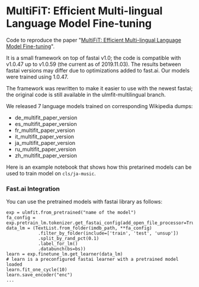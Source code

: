 
# MultiFiT: Efficient Multi-lingual Language Model Fine-tuning
Code to reproduce the paper "[MultiFiT: Efficient Multi-lingual Language Model Fine-tuning](https://arxiv.org/abs/1909.04761)".

It is a small framework on top of fastai v1.0; the code is compatible with v1.0.47 up to v1.0.59 (the current as of 2019.11.03). The results between fastai versions may differ due to optimizations added to fast.ai. Our models were trained using 1.0.47.

The framework was rewritten to make it easier to use with the newest fastai; the original code is still available in the ulmfit-multilingual branch.

We released 7 language models trained on corresponding Wikipedia dumps:
   - de_multifit_paper_version
   - es_multifit_paper_version
   - fr_multifit_paper_version
   - it_multifit_paper_version
   - ja_multifit_paper_version
   - ru_multifit_paper_version
   - zh_multifit_paper_version
  
Here is an example notebook that shows how this pretarined models can be used to train model on `cls/ja-music`.

### Fast.ai Integration
You can use the pretrained models with fastai library as follows:
```
exp = ulmfit.from_pretrained("name of the model")
fa_config =  exp.pretrain_lm.tokenizer.get_fastai_config(add_open_file_processor=True)
data_lm = (TextList.from_folder(imdb_path, **fa_config)
            .filter_by_folder(include=['train', 'test', 'unsup']) 
            .split_by_rand_pct(0.1)
            .label_for_lm()           
            .databunch(bs=bs))
learn = exp.finetune_lm.get_learner(data_lm)  
# learn is a preconfigured fastai learner with a pretrained model loaded
learn.fit_one_cycle(10)
learn.save_encoder("enc")
...
```